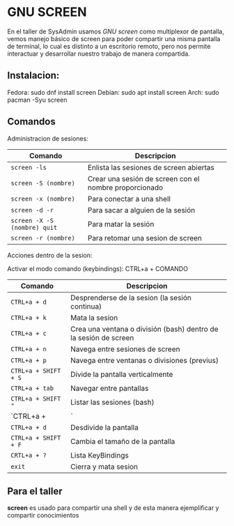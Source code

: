 # GNU SCREEN

En el taller de SysAdmin usamos *GNU screen* como multiplexor de pantalla, vemos manejo básico de screen para poder compartir una misma pantalla de terminal, lo cual es distinto a un escritorio remoto, pero nos permite interactuar y desarrollar nuestro trabajo de manera compartida.

## Instalacion:

Fedora:
	sudo dnf install screen
Debian:
	sudo apt install screen
Arch:
	sudo pacman -Syu screen


## Comandos

Administracion de sesiones:

| Comando       |   Descripcion |
| ------------- | ------------- |
| `screen -ls`  | Enlista las sesiones de screen abiertas|
| `screen -S (nombre)`  | Crear una sesión de screen con el nombre proporcionado  |
| `screen -x (nombre)`  | Para conectar a una shell |
| `screen -d -r` | Para sacar a alguien de la sesión  |
| `screen -X -S (nombre) quit`  | Para matar la sesión  |
| `screen -r (nombre)` | Para retomar una sesion de screen |

Acciones dentro de la sesion:

Activar el modo comando (keybindings):
	CTRL+a + COMANDO

| Comando       |   Descripcion |
| ------------- | ------------- |
| `CTRL+a + d`  | Desprenderse de la sesion (la sesión continua)|
| `CTRL+a + k`  | Mata la sesion |
| `CTRL+a + c`  | Crea una ventana o división (bash) dentro de la sesión de screen |
| `CTRL+a + n`  | Navega entre sesiones de screen |
| `CTRL+a + p`  | Navega entre ventanas o divisiones (previus)|
| `CTRL+a + SHIFT + S`  | Divide la pantalla verticalmente |
| `CTRL+a + tab`  | Navegar entre pantallas |
| `CTRL+a + SHIFT "`  | Listar las sesiones (bash) |
| `CTRL+a + |`  | División horizontal |
| `CTRL+a + d`  | Desdivide la pantalla|
| `CTRL+a + SHIFT + F`  | Cambia el tamaño de la pantalla |
| `CRTL+a + ?`  | Lista KeyBindings|
| `exit`  |  Cierra y mata sesion |

## Para el taller

__screen__ es usado para compartir una shell y de esta manera ejemplificar y compartir conocimientos
